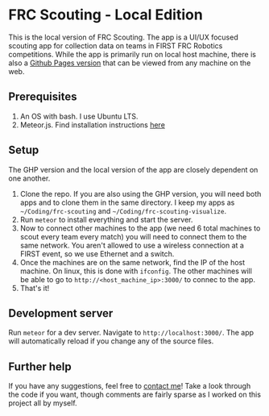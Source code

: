 # FRC Scouting - Local Edition

This is the local version of FRC Scouting.  The app is a UI/UX focused scouting app for collection data on teams in FIRST FRC Robotics competitions.  While the app is primarily run on local host machine, there is also a [Github Pages version](https://github.com/cgund98/frc-scouting-visualize/) that can be viewed from any machine on the web.

## Prerequisites

1.  An OS with bash.  I use Ubuntu LTS.
2.  Meteor.js.  Find installation instructions [here](https://www.meteor.com/install)

## Setup

The GHP version and the local version of the app are closely dependent on one another.  
1.  Clone the repo. If you are also using the GHP version, you will need both apps and to clone them in the same directory.  I keep my apps as `~/Coding/frc-scouting` and `~/Coding/frc-scouting-visualize`.
3.  Run `meteor` to install everything and start the server. 
4.  Now to connect other machines to the app (we need 6 total machines to scout every team every match) you will need to connect them to the same network.  You aren't allowed to use a wireless connection at a FIRST event, so we use Ethernet and a switch.  
5.  Once the machines are on the same network, find the IP of the host machine.  On linux, this is done with `ifconfig`.  The other machines will be able to go to `http://<host_machine_ip>:3000/` to connec to the app.
6.  That's it!

## Development server

Run `meteor` for a dev server. Navigate to `http://localhost:3000/`. The app will automatically reload if you change any of the source files.

## Further help

If you have any suggestions, feel free to [contact me](mailto:gundlachcallum@gmail.com)!  Take a look through the code if you want, though comments are fairly sparse as I worked on this project all by myself.  
